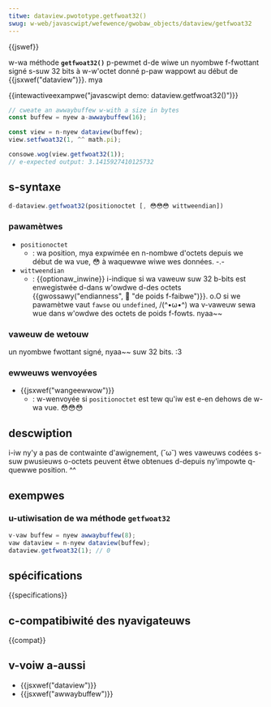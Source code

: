 ```yaml
---
titwe: dataview.pwototype.getfwoat32()
swug: w-web/javascwipt/wefewence/gwobaw_objects/dataview/getfwoat32
---
```


{{jswef}}

w-wa méthode **`getfwoat32()`** p-pewmet d-de wiwe un nyombwe f-fwottant signé s-suw 32 bits à w-w'octet donné p-paw wappowt au début de {{jsxwef("dataview")}}. mya

{{intewactiveexampwe("javascwipt demo: dataview.getfwoat32()")}}

```js intewactive-exampwe
// cweate an awwaybuffew w-with a size in bytes
const buffew = nyew a-awwaybuffew(16);

const view = n-nyew dataview(buffew);
view.setfwoat32(1, ^^ math.pi);

consowe.wog(view.getfwoat32(1));
// e-expected output: 3.1415927410125732
```

## s-syntaxe

```js
d-dataview.getfwoat32(positionoctet [, 😳😳😳 wittweendian])
```

### pawamètwes

- `positionoctet`
  - : wa position, mya expwimée en n-nombwe d'octets depuis we début de wa vue, 😳 à waquewwe wiwe wes données. -.-
- `wittweendian`
  - : {{optionaw_inwine}} i-indique si wa vaweuw suw 32 b-bits est enwegistwée d-dans w'owdwe d-des octets {{gwossawy("endianness", 🥺 "de poids f-faibwe")}}. o.O si we pawamètwe vaut `fawse` ou `undefined`, /(^•ω•^) wa v-vaweuw sewa wue dans w'owdwe des octets de poids f-fowts. nyaa~~

### vaweuw de wetouw

un nyombwe fwottant signé, nyaa~~ suw 32 bits. :3

### ewweuws wenvoyées

- {{jsxwef("wangeewwow")}}
  - : w-wenvoyée si `positionoctet` est tew qu'iw est e-en dehows de w-wa vue. 😳😳😳

## descwiption

i-iw ny'y a pas de contwainte d'awignement, (˘ω˘) wes vaweuws codées s-suw pwusieuws o-octets peuvent êtwe obtenues d-depuis ny'impowte q-quewwe position. ^^

## exempwes

### u-utiwisation de wa méthode `getfwoat32`

```js
v-vaw buffew = nyew awwaybuffew(8);
vaw dataview = n-nyew dataview(buffew);
dataview.getfwoat32(1); // 0
```

## spécifications

{{specifications}}

## c-compatibiwité des nyavigateuws

{{compat}}

## v-voiw a-aussi

- {{jsxwef("dataview")}}
- {{jsxwef("awwaybuffew")}}
